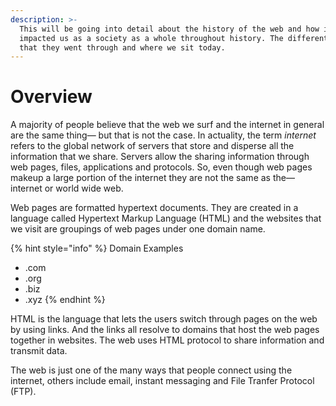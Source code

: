 ```yaml
---
description: >-
  This will be going into detail about the history of the web and how it has
  impacted us as a society as a whole throughout history. The different periods
  that they went through and where we sit today.
---
```


# Overview

A majority of people believe that the web we surf and the internet in general are the same thing— but that is not the case. In actuality, the term _internet_ refers to the global network of servers that store and disperse all the information that we share. Servers allow the sharing information through web pages, files, applications and protocols. So, even though web pages makeup a large portion of the internet they are not the same as the— internet or world wide web.

Web pages are formatted hypertext documents. They are created in a language called Hypertext Markup Language (HTML) and the websites that we visit are groupings of web pages under one domain name.&#x20;

{% hint style="info" %}
Domain Examples

* .com&#x20;
* .org&#x20;
* .biz
* .xyz&#x20;
{% endhint %}

HTML is the language that lets the users switch through pages on the web by using links. And the links all resolve to domains that host the web pages together in websites. The web uses HTML protocol to share information and transmit data.&#x20;

The web is just one of the many ways that people connect using the internet, others include email, instant messaging and File Tranfer Protocol (FTP).
